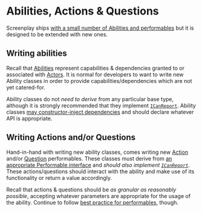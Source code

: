 # Abilities, Actions & Questions

Screenplay ships [with a small number of Abilities and performables] but it is designed to be extended with new ones.

[with a small number of Abilities and performables]: ../performables/index.md

## Writing abilities

Recall that [Abilities] represent capabilities & dependencies granted to or associated with [Actors].
It is normal for developers to want to write new Ability classes in order to provide capabilities/dependencies which are not yet catered-for. 

Ability classes do not _need to derive_ from any particular base type, although it is strongly recommended that they implement [`ICanReport`].
Ability classes [may constructor-inject dependencies] and should declare whatever API is appropriate.

[Abilities]: ../../glossary/Ability.md
[Actors]: xref:CSF.Screenplay.Actor
[`ICanReport`]: xref:CSF.Screenplay.ICanReport
[may constructor-inject dependencies]: ../dependencyInjection/index.md

## Writing Actions and/or Questions

Hand-in-hand with writing new ability classes, comes writing new [Action] and/or [Question] performables.
These classes must derive from [an appropriate Performable interface] and _should also implement [`ICanReport`]_.
These actions/questions should interact with the ability and make use of its functionality or return a value accordingly.

Recall that actions & questions should be _as granular as reasonably possible_, accepting whatever parameters are appropriate for the usage of the ability.
Continue to follow [best practice for performables], though.

[Action]: ../../glossary/Action.md
[Question]: ../../glossary/Question.md
[an appropriate Performable interface]: ../../glossary/Performable.md
[best practice for performables]: ../writingPerformables/index.md

